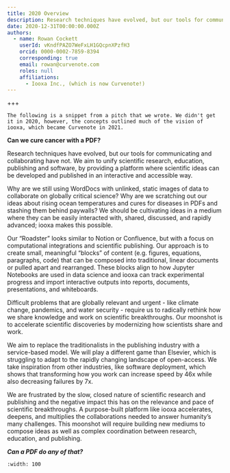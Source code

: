 ```yaml
---
title: 2020 Overview
description: Research techniques have evolved, but our tools for communicating and collaborating have not. Curvenote aims to unify scientific research, education, & publishing, by providing a platform where scientific ideas can be developed and published in an interactive and accessible way.
date: 2020-12-31T00:00:00.000Z
authors:
  - name: Rowan Cockett
    userId: vKndfPAZO7WeFxLH1GQcpnXPzfH3
    orcid: 0000-0002-7859-8394
    corresponding: true
    email: rowan@curvenote.com
    roles: null
    affiliations:
      - Iooxa Inc., (which is now Curvenote!)
---
```


+++

```{note}
The following is a snippet from a pitch that we wrote. We didn't get it in 2020, however, the concepts outlined much of the vision of iooxa, which became Curvenote in 2021.
```

**Can we cure cancer with a PDF?**

Research techniques have evolved, but our tools for communicating and collaborating have not. We aim to unify scientific research, education, publishing and software, by providing a platform where scientific ideas can be developed and published in an interactive and accessible way.

Why are we still using WordDocs with unlinked, static images of data to collaborate on globally critical science? Why are we scratching out our ideas about rising ocean temperatures and cures for diseases in PDFs and stashing them behind paywalls? We should be cultivating ideas in a medium where they can be easily interacted with, shared, discussed, and rapidly advanced; iooxa makes this possible.

Our “Roadster” looks similar to Notion or Confluence, but with a focus on computational integrations and scientific publishing. Our approach is to create small, meaningful “blocks” of content (e.g. figures, equations, paragraphs, code) that can be composed into traditional, linear documents or pulled apart and rearranged. These blocks align to how Jupyter Notebooks are used in data science and iooxa can track experimental progress and import interactive outputs into reports, documents, presentations, and whiteboards.

Difficult problems that are globally relevant and urgent - like climate change, pandemics, and water security - require us to radically rethink how we share knowledge and work on scientific breakthroughs. Our moonshot is to accelerate scientific discoveries by modernizing how scientists share and work.

We aim to replace the traditionalists in the publishing industry with a service-based model. We will play a different game than Elsevier, which is struggling to adapt to the rapidly changing landscape of open-access. We take inspiration from other industries, like software deployment, which shows that transforming how you work can increase speed by 46x while also decreasing failures by 7x.

We are frustrated by the slow, closed nature of scientific research and publishing and the negative impact this has on the relevance and pace of scientific breakthroughs. A purpose-built platform like iooxa accelerates, deepens, and multiplies the collaborations needed to answer humanity’s many challenges. This moonshot will require building new mediums to compose ideas as well as complex coordination between research, education, and publishing.

_**Can a PDF do any of that?**_

```{iframe} https://www.youtube-nocookie.com/embed/N0imbgUOzYY
:width: 100
```
